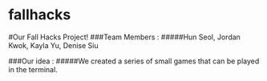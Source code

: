 # fallhacks

#Our Fall Hacks Project!
###Team Members :
#####Hun Seol, Jordan Kwok, Kayla Yu, Denise Siu

###Our idea : 
#####We created a series of small games that can be played in the terminal.

